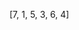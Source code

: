 <!-- 给定一个数组， 它的第i个元素是一支给定股票第i天的价格 -->
[7, 1, 5, 3, 6, 4]
<!-- 只允许一次交易(一次买进， 一次卖出)，设计一个算法来计算你能获取的最大利润 简单， 运算逻辑-->
<!-- 要注意的地方吗 -->
<!-- 先买， 再卖 -->
<!-- 卖的价格低了， -->